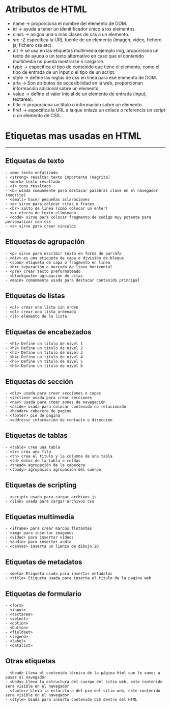 # Atributos de HTML

- name -> proporciona el nombre del elemento de DOM.
- id -> ayuda a tener un idenitificador único a los elementos.
- class -> asigna una o más clases de css a un elemento.
- src -Z especifica la URL fuente de un elemento (imagen, video, fichero js, fichero css etc).
- alt -> se usa en las etiquetas multimedia ejemplo img, proporciona un texto de ayuda o un texto alternativo en caso que el contenido multimedia no pueda mostrarse o cargarse.
- type -> especifica el tipo de contenido que tiene el elemento, como el tipo de entrada de un input o el tipo de un script.
- style -> define las reglas de css en línea para ese elemento de DOM.
- aria -> Son atributos de accesibilidad en la web, proporcionan información adicional sobre un elemento.
- value -> define el valor inicial de un elemento de entrada (input, textarea).
- title -> proporciona un título o información sobre un elemento.
- href -> especifica la URL a la que enlaza un enlace o referencia un script o un elemento de CSS.
# Etiquetas mas usadas en HTML
---

## Etiquetas de texto
````
- <em> texto enfatizado
- <strong> resaltar texto importante (negrita)
- <mark> texto resaltado
- <i> tono resaltado
- <b> usada comunmente para destacar palabras clave en el navegador (negrita)
- <small> hacer pequeñas aclaraciones
- <q> sirve para colocar citas o fraces
- <br> salto de linea (como colocar un enter)
- <s> efecto de texto eliminado 
- <code> sirve para colocar fragmento de codigo muy potente para personalizar con css
- <a> sirve para crear vinculos
````

## Etiquetas de agrupación
````
- <p> sirve para escribir texto en forma de parrafo 
- <div> es una etiqueta de capa o división de bloque
- <span> etiqueta de capa o fragmento en linea
- <hr> separación o marcado de linea horizontal
- <pre> crear texto preformateado
- <blockquote> agrupación de citas 
- <main> comunmente usada para destacar contenido principal
````
## Etiquetas de listas 
````
- <ul> crear una lista sin orden 
- <ol> crear una lista ordenada
- <li> elemento de la lista
````
## Etiquetas de encabezados
````
- <h1> Define un titulo de nivel 1
- <h2> Define un titulo de nivel 2
- <h3> Define un titulo de nivel 3
- <h4> Define un titulo de nivel 4
- <h5> Define un titulo de nivel 5
- <h6> Define un titulo de nivel 6
````
## Etiquetas de sección
````
- <div> usada para crear secciones o capas
- <section> usada para crear secciones
- <nav> usada para crear zonas de navegación
- <aside> usada para colocar contenido no relacionado
- <header> cabecera de pagina 
- <footer> pie de pagina
- <address> información de contacto o dirección
````
## Etiquetas de tablas
````
- <table> crea una tabla
- <tr> crea una fila
- <th> crea el titulo y la columna de una tabla
- <td> datos de la tabla o celdas
- <thead> agrupación de la cabecera
- <tbody> agrupación agrupación del cuerpo
````
## Etiquetas de scripting
````
- <script> usada para cargar archivos js
- <link> usada para cargar archivos css
````
## Etiquetas multimedia
````
- <iframe> para crear marcos flotantes
- <img> para insertar imagenes
- <video> para insertar videos
- <audio> para insertar audio
- <canvas> inserta un lienzo de dibujo 2D
````
## Etiquetas de metadatos
````
- <meta> Etiqueta usada para insertar metadatos
- <title> Etiqueta usada para inserta el titulo de la pagina web
````
## Etiquetas de formulario
````
- <form>
- <input>
- <textarea>
- <select>
- <option>
- <button>
- <fieldset>
- <legend>
- <label>
- <datalist>
````
## Otras etiquetas
````
- <head> Lleva el contenido técnico de la página html que le vamos a pasar al navegador
- <body> Lleva la estructura del cuerpo del sitio web, este contenido sera visible en el navegador
- <footer> Lleva la esturctura del pie del sitio web, este contenido sera visible en el navegador
- <style> Usada para inserta contenido CSS dentro del HTML
````

